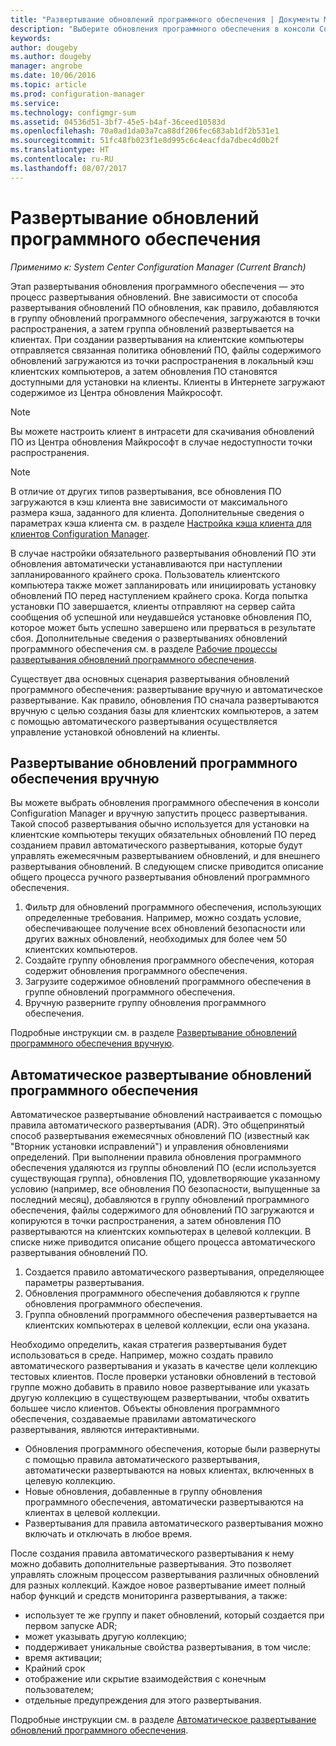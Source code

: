 ```yaml
---
title: "Развертывание обновлений программного обеспечения | Документы Майкрософт"
description: "Выберите обновления программного обеспечения в консоли Configuration Manager, чтобы вручную запустить процесс развертывания или развернуть обновления автоматически."
keywords: 
author: dougeby
ms.author: dougeby
manager: angrobe
ms.date: 10/06/2016
ms.topic: article
ms.prod: configuration-manager
ms.service: 
ms.technology: configmgr-sum
ms.assetid: 04536d51-3bf7-45e5-b4af-36ceed10583d
ms.openlocfilehash: 70a0ad1da03a7ca88df206fec683ab1df2b531e1
ms.sourcegitcommit: 51fc48fb023f1e8d995c6c4eacfda7dbec4d0b2f
ms.translationtype: HT
ms.contentlocale: ru-RU
ms.lasthandoff: 08/07/2017
---
```

#  <a name="BKMK_SUMDeploy"></a> Развертывание обновлений программного обеспечения  

*Применимо к: System Center Configuration Manager (Current Branch)*

Этап развертывания обновления программного обеспечения — это процесс развертывания обновлений. Вне зависимости от способа развертывания обновлений ПО обновления, как правило, добавляются в группу обновлений программного обеспечения, загружаются в точки распространения, а затем группа обновлений развертывается на клиентах. При создании развертывания на клиентские компьютеры отправляется связанная политика обновлений ПО, файлы содержимого обновлений загружаются из точки распространения в локальный кэш клиентских компьютеров, а затем обновления ПО становятся доступными для установки на клиенты. Клиенты в Интернете загружают содержимое из Центра обновления Майкрософт.  

> [!NOTE]  
>  Вы можете настроить клиент в интрасети для скачивания обновлений ПО из Центра обновления Майкрософт в случае недоступности точки распространения.  

> [!NOTE]  
>  В отличие от других типов развертывания, все обновления ПО загружаются в кэш клиента вне зависимости от максимального размера кэша, заданного для клиента. Дополнительные сведения о параметрах кэша клиента см. в разделе [Настройка кэша клиента для клиентов Configuration Manager](../../core/clients/manage/manage-clients.md#BKMK_ClientCache).  

В случае настройки обязательного развертывания обновлений ПО эти обновления автоматически устанавливаются при наступлении запланированного крайнего срока. Пользователь клиентского компьютера также может запланировать или инициировать установку обновлений ПО перед наступлением крайнего срока. Когда попытка установки ПО завершается, клиенты отправляют на сервер сайта сообщения об успешной или неудавшейся установке обновления ПО, которое может быть успешно завершено или прерваться в результате сбоя. Дополнительные сведения о развертываниях обновлений программного обеспечения см. в разделе [Рабочие процессы развертывания обновлений программного обеспечения](../understand/software-updates-introduction.md#BKMK_DeploymentWorkflows).  

Существует два основных сценария развертывания обновлений программного обеспечения: развертывание вручную и автоматическое развертывание. Как правило, обновления ПО сначала развертываются вручную с целью создания базы для клиентских компьютеров, а затем с помощью автоматического развертывания осуществляется управление установкой обновлений на клиенты.  

## <a name="BKMK_ManualDeployment"></a> Развертывание обновлений программного обеспечения вручную
Вы можете выбрать обновления программного обеспечения в консоли Configuration Manager и вручную запустить процесс развертывания. Такой способ развертывания обычно используется для установки на клиентские компьютеры текущих обязательных обновлений ПО перед созданием правил автоматического развертывания, которые будут управлять ежемесячным развертыванием обновлений, и для внешнего развертывания обновлений. В следующем списке приводится описание общего процесса ручного развертывания обновлений программного обеспечения.  

1. Фильтр для обновлений программного обеспечения, использующих определенные требования. Например, можно создать условие, обеспечивающее получение всех обновлений безопасности или других важных обновлений, необходимых для более чем 50 клиентских компьютеров.  
2. Создайте группу обновления программного обеспечения, которая содержит обновления программного обеспечения.  
3. Загрузите содержимое обновлений программного обеспечения в группе обновлений программного обеспечения.  
4. Вручную разверните группу обновления программного обеспечения.

Подробные инструкции см. в разделе [Развертывание обновлений программного обеспечения вручную](manually-deploy-software-updates.md).

## <a name="automatically-deploy-software-updates"></a>Автоматическое развертывание обновлений программного обеспечения
Автоматическое развертывание обновлений настраивается с помощью правила автоматического развертывания (ADR). Это общепринятый способ развертывания ежемесячных обновлений ПО (известный как "Вторник установки исправлений") и управления обновлениями определений. При выполнении правила обновления программного обеспечения удаляются из группы обновлений ПО (если используется существующая группа), обновления ПО, удовлетворяющие указанному условию (например, все обновления ПО безопасности, выпущенные за последний месяц), добавляются в группу обновлений программного обеспечения, файлы содержимого для обновлений ПО загружаются и копируются в точки распространения, а затем обновления ПО развертываются на клиентских компьютерах в целевой коллекции. В списке ниже приводится описание общего процесса автоматического развертывания обновлений ПО.  

1.  Создается правило автоматического развертывания, определяющее параметры развертывания.
2.  Обновления программного обеспечения добавляются к группе обновления программного обеспечения.  
3.  Группа обновлений программного обеспечения развертывается на клиентских компьютерах в целевой коллекции, если она указана.  

Необходимо определить, какая стратегия развертывания будет использоваться в среде. Например, можно создать правило автоматического развертывания и указать в качестве цели коллекцию тестовых клиентов. После проверки установки обновлений в тестовой группе можно добавить в правило новое развертывание или указать другую коллекцию в существующем развертывании, чтобы охватить большее число клиентов. Объекты обновления программного обеспечения, создаваемые правилами автоматического развертывания, являются интерактивными.  

-   Обновления программного обеспечения, которые были развернуты с помощью правила автоматического развертывания, автоматически развертываются на новых клиентах, включенных в целевую коллекцию.  
-   Новые обновления, добавленные в группу обновления программного обеспечения, автоматически развертываются на клиентах в целевой коллекции.  
-   Развертывания для правила автоматического развертывания можно включать и отключать в любое время.  

После создания правила автоматического развертывания к нему можно добавить дополнительные развертывания. Это позволяет управлять сложным процессом развертывания различных обновлений для разных коллекций. Каждое новое развертывание имеет полный набор функций и средств мониторинга развертывания, а также:  

-   использует те же группу и пакет обновлений, который создается при первом запуске ADR;  
-   может указывать другую коллекцию;  
-   поддерживает уникальные свойства развертывания, в том числе:  
   -   время активации;  
   -   Крайний срок  
   -   отображение или скрытие взаимодействия с конечным пользователем;  
   -   отдельные предупреждения для этого развертывания.  

Подробные инструкции см. в разделе [Автоматическое развертывание обновлений программного обеспечения](automatically-deploy-software-updates.md).

<!-- ###  <a name="BKMK_ClientCache"></a> Client cache setting  
The Configuration Manager client downloads the content for required software updates to the local client cache soon after it receives the deployment. However, the client waits to download the content until after the **Software available time** setting for the deployment. The client does not download software updates in optional deployments (deployments that do not have a scheduled installation deadline) until the user manually starts the installation. When the configured deadline passes, the software updates client agent performs a scan to verify that the software update is still required, then the software updates client agent checks the local cache on the client computer to verify that the software update source file is still available, and then installs the software update. If the content was deleted from the client cache to make room for another deployment, the client downloads the software updates to the cache. Software updates are always downloaded to the client cache regardless of the configured maximum client cache size. For other deployments, such as applications or packages, the client only downloads content that is within the maximum cache size that you configure for the client. Cached content is not automatically deleted, but it remains in the cache for at least one day after the client used that content.  -->


 <!-- For more information about the deployment process, see [Software update deployment process](../../sum/understand/software-updates-introduction.md#BKMK_DeploymentProcess).  -->
